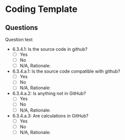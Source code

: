 # Coding Template

## Questions

Question text
- 6.3.4.1: Is the source code in github?
  - [ ] Yes
  - [ ] No
  - [ ] N/A, Rationale:

- 6.3.4.a.1: Is the source code compatible with github?
  - [ ] Yes
  - [ ] No
  - [ ] N/A, Rationale:

- 6.3.4.a.2: Is anything not in GitHub?
  - [ ] Yes
  - [ ] No
  - [ ] N/A, Rationale:

- 6.3.4.a.3: Are calculations in GitHub?
  - [ ] Yes
  - [ ] No
  - [ ] N/A, Rationale:
